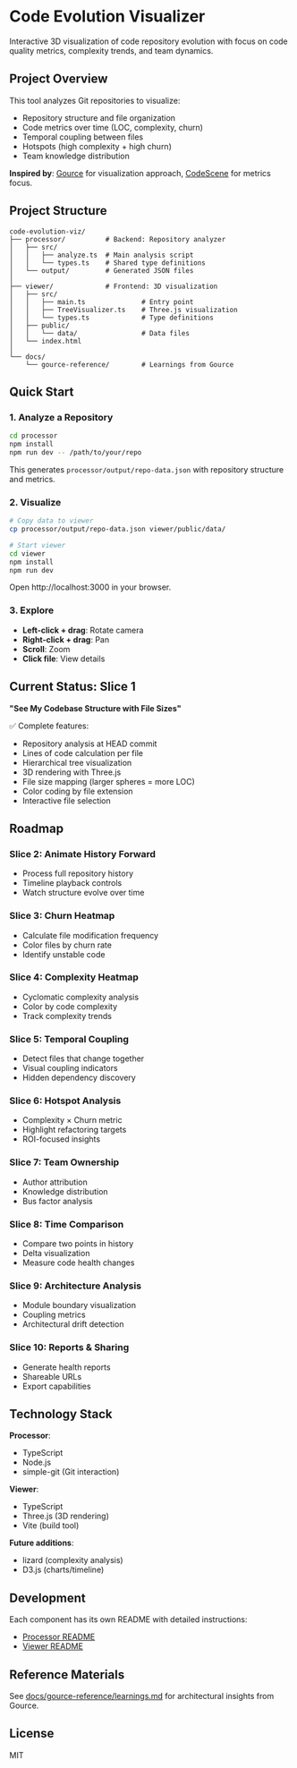 # Code Evolution Visualizer

Interactive 3D visualization of code repository evolution with focus on code quality metrics, complexity trends, and team dynamics.

## Project Overview

This tool analyzes Git repositories to visualize:
- Repository structure and file organization
- Code metrics over time (LOC, complexity, churn)
- Temporal coupling between files
- Hotspots (high complexity + high churn)
- Team knowledge distribution

**Inspired by**: [Gource](https://gource.io) for visualization approach, [CodeScene](https://codescene.io) for metrics focus.

## Project Structure

```
code-evolution-viz/
├── processor/          # Backend: Repository analyzer
│   ├── src/
│   │   ├── analyze.ts  # Main analysis script
│   │   └── types.ts    # Shared type definitions
│   └── output/         # Generated JSON files
│
├── viewer/             # Frontend: 3D visualization
│   ├── src/
│   │   ├── main.ts              # Entry point
│   │   ├── TreeVisualizer.ts    # Three.js visualization
│   │   └── types.ts             # Type definitions
│   ├── public/
│   │   └── data/                # Data files
│   └── index.html
│
└── docs/
    └── gource-reference/        # Learnings from Gource
```

## Quick Start

### 1. Analyze a Repository

```bash
cd processor
npm install
npm run dev -- /path/to/your/repo
```

This generates `processor/output/repo-data.json` with repository structure and metrics.

### 2. Visualize

```bash
# Copy data to viewer
cp processor/output/repo-data.json viewer/public/data/

# Start viewer
cd viewer
npm install
npm run dev
```

Open http://localhost:3000 in your browser.

### 3. Explore

- **Left-click + drag**: Rotate camera
- **Right-click + drag**: Pan
- **Scroll**: Zoom
- **Click file**: View details

## Current Status: Slice 1

**"See My Codebase Structure with File Sizes"**

✅ Complete features:
- Repository analysis at HEAD commit
- Lines of code calculation per file
- Hierarchical tree visualization
- 3D rendering with Three.js
- File size mapping (larger spheres = more LOC)
- Color coding by file extension
- Interactive file selection

## Roadmap

### Slice 2: Animate History Forward
- Process full repository history
- Timeline playback controls
- Watch structure evolve over time

### Slice 3: Churn Heatmap
- Calculate file modification frequency
- Color files by churn rate
- Identify unstable code

### Slice 4: Complexity Heatmap
- Cyclomatic complexity analysis
- Color by code complexity
- Track complexity trends

### Slice 5: Temporal Coupling
- Detect files that change together
- Visual coupling indicators
- Hidden dependency discovery

### Slice 6: Hotspot Analysis
- Complexity × Churn metric
- Highlight refactoring targets
- ROI-focused insights

### Slice 7: Team Ownership
- Author attribution
- Knowledge distribution
- Bus factor analysis

### Slice 8: Time Comparison
- Compare two points in history
- Delta visualization
- Measure code health changes

### Slice 9: Architecture Analysis
- Module boundary visualization
- Coupling metrics
- Architectural drift detection

### Slice 10: Reports & Sharing
- Generate health reports
- Shareable URLs
- Export capabilities

## Technology Stack

**Processor**:
- TypeScript
- Node.js
- simple-git (Git interaction)

**Viewer**:
- TypeScript
- Three.js (3D rendering)
- Vite (build tool)

**Future additions**:
- lizard (complexity analysis)
- D3.js (charts/timeline)

## Development

Each component has its own README with detailed instructions:
- [Processor README](processor/README.md)
- [Viewer README](viewer/README.md)

## Reference Materials

See [docs/gource-reference/learnings.md](docs/gource-reference/learnings.md) for architectural insights from Gource.

## License

MIT
